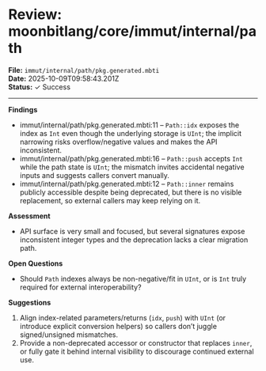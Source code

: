 # Review: moonbitlang/core/immut/internal/path

**File:** `immut/internal/path/pkg.generated.mbti`  
**Date:** 2025-10-09T09:58:43.201Z  
**Status:** ✓ Success

---

**Findings**
- immut/internal/path/pkg.generated.mbti:11 – `Path::idx` exposes the index as `Int` even though the underlying storage is `UInt`; the implicit narrowing risks overflow/negative values and makes the API inconsistent.
- immut/internal/path/pkg.generated.mbti:16 – `Path::push` accepts `Int` while the path state is `UInt`; the mismatch invites accidental negative inputs and suggests callers convert manually.
- immut/internal/path/pkg.generated.mbti:12 – `Path::inner` remains publicly accessible despite being deprecated, but there is no visible replacement, so external callers may keep relying on it.

**Assessment**
- API surface is very small and focused, but several signatures expose inconsistent integer types and the deprecation lacks a clear migration path.

**Open Questions**
- Should `Path` indexes always be non-negative/fit in `UInt`, or is `Int` truly required for external interoperability?

**Suggestions**
1. Align index-related parameters/returns (`idx`, `push`) with `UInt` (or introduce explicit conversion helpers) so callers don’t juggle signed/unsigned mismatches.
2. Provide a non-deprecated accessor or constructor that replaces `inner`, or fully gate it behind internal visibility to discourage continued external use.
